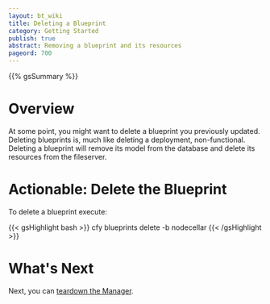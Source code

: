 ```yaml
---
layout: bt_wiki
title: Deleting a Blueprint
category: Getting Started
publish: true
abstract: Removing a blueprint and its resources
pageord: 700
---
```

{{% gsSummary %}}


# Overview

At some point, you might want to delete a blueprint you previously updated. Deleting blueprints is, much like deleting a deployment, non-functional. Deleting a blueprint will remove its model from the database and delete its resources from the fileserver.


# Actionable: Delete the Blueprint

To delete a blueprint execute:

{{< gsHighlight  bash >}}
cfy blueprints delete -b nodecellar
{{< /gsHighlight >}}

# What's Next

Next, you can [teardown the Manager](getting-started-teardown.html).